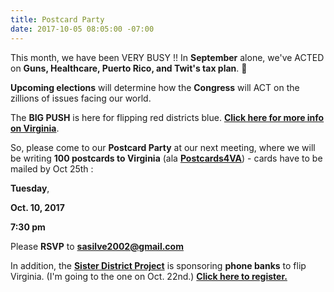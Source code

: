 ```yaml
---
title: Postcard Party
date: 2017-10-05 08:05:00 -07:00
---
```


This month, we have been VERY BUSY !!  In **September** alone, we've ACTED on **Guns, Healthcare, Puerto Rico, and Twit's tax plan**.  

**Upcoming elections** will determine how the **Congress** will ACT on the zillions of issues facing our world.  

The **BIG PUSH** is here for flipping red districts blue.   [**Click here for more info on Virginia**](http://www.whyvamatters2017.com/).

So, please come to our **Postcard Party** at our next meeting, where we will be writing **100 postcards to Virginia** (ala [**Postcards4VA**](https://postcards4va.com/)) - cards have to be mailed by Oct 25th :

**Tuesday**,

**Oct. 10, 2017**

**7:30 pm**

Please **RSVP** to **sasilve2002@gmail.com**

In addition, the [**Sister District Project**](https://www.sisterdistrict.com/sister-races-2017/) is sponsoring **phone banks** to flip Virginia. (I'm going to the one on Oct. 22nd.)  [**Click here to register.**](https://docs.google.com/forms/d/e/1FAIpQLSe_VTJYro3E3FgFrNNoKnc6AypEqo14Hjw14krn-L7aJwW6vA/viewform?link_id=4&can_id=e59665c3f3c1222626c02430d1bf6bdb&source=email-upcoming-phone-banks-to-flip-virginia-state-house&email_referrer=upcoming-phone-banks-to-flip-virginia-state-house&email_subject=upcoming-phone-banks-to-flip-virginia-state-house)